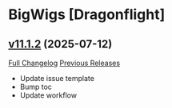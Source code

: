 # BigWigs [Dragonflight]

## [v11.1.2](https://github.com/BigWigsMods/BigWigs_Dragonflight/tree/v11.1.2) (2025-07-12)
[Full Changelog](https://github.com/BigWigsMods/BigWigs_Dragonflight/compare/v11.1.1...v11.1.2) [Previous Releases](https://github.com/BigWigsMods/BigWigs_Dragonflight/releases)

- Update issue template  
- Bump toc  
- Update workflow  
